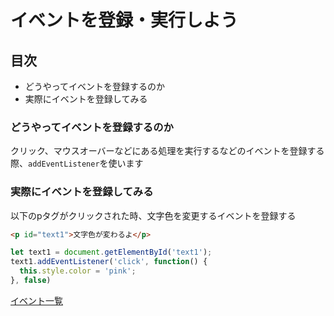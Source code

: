 # イベントを登録・実行しよう

## 目次
- どうやってイベントを登録するのか
- 実際にイベントを登録してみる

### どうやってイベントを登録するのか

クリック、マウスオーバーなどにある処理を実行するなどのイベントを登録する際、```addEventListener```を使います

### 実際にイベントを登録してみる

以下のpタグがクリックされた時、文字色を変更するイベントを登録する

```HTML
<p id="text1">文字色が変わるよ</p>
```

```JavaScript
let text1 = document.getElementById('text1');
text1.addEventListener('click', function() {
  this.style.color = 'pink';
}, false)
```

<a href="https://developer.mozilla.org/ja/docs/Web/Events#Mouse_events">イベント一覧</a>
